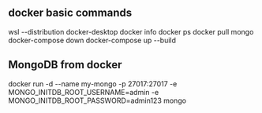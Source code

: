 docker basic commands
---------------------
wsl --distribution docker-desktop
docker info
docker ps
docker pull mongo
docker-compose down
docker-compose up --build

MongoDB from docker
-------------------
docker run -d --name my-mongo -p 27017:27017 -e MONGO_INITDB_ROOT_USERNAME=admin -e MONGO_INITDB_ROOT_PASSWORD=admin123 mongo
